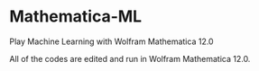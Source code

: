 # Mathematica-ML
Play Machine Learning with Wolfram Mathematica 12.0

All of the codes are edited and run in Wolfram Mathematica 12.0.

